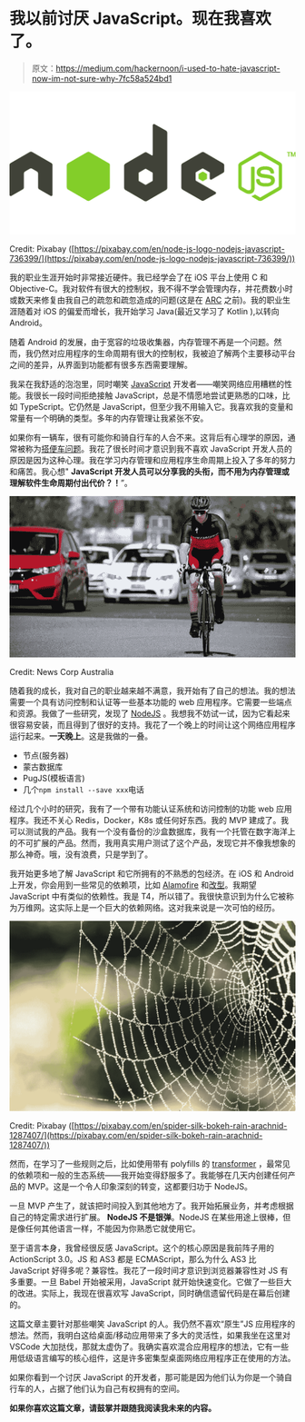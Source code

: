 # 我以前讨厌 JavaScript。现在我喜欢了。

> 原文：<https://medium.com/hackernoon/i-used-to-hate-javascript-now-im-not-sure-why-7fc58a524bd1>

![](img/fe20ee329c0fd5b3146d76effd33a473.png)

Credit: Pixabay ([https://pixabay.com/en/node-js-logo-nodejs-javascript-736399/](https://pixabay.com/en/node-js-logo-nodejs-javascript-736399/))

我的职业生涯开始时非常接近硬件。我已经学会了在 iOS 平台上使用 C 和 Objective-C。我对软件有很大的控制权，我不得不学会管理内存，并花费数小时或数天来修复由我自己的疏忽和疏忽造成的问题(这是在 [ARC](https://en.wikipedia.org/wiki/Automatic_Reference_Counting) 之前)。我的职业生涯随着对 iOS 的偏爱而增长，我开始学习 Java(最近又学习了 Kotlin ),以转向 Android。

随着 Android 的发展，由于宽容的垃圾收集器，内存管理不再是一个问题。然而，我仍然对应用程序的生命周期有很大的控制权，我被迫了解两个主要移动平台之间的差异，从界面到功能都有很多东西需要理解。

我呆在我舒适的泡泡里，同时嘲笑 [JavaScript](https://hackernoon.com/tagged/javascript) 开发者——嘲笑网络应用糟糕的性能。我很长一段时间拒绝接触 JavaScript，总是不情愿地尝试更熟悉的口味，比如 TypeScript。它仍然是 JavaScript，但至少我不用输入它。我喜欢我的变量和常量有一个明确的类型。多年的内存管理让我紧张不安。

如果你有一辆车，很有可能你和骑自行车的人合不来。这背后有心理学的原因，通常被称为[搭便车问题](https://en.wikipedia.org/wiki/Free-rider_problem)。我花了很长时间才意识到我不喜欢 JavaScript 开发人员的原因是因为这种心理。我在学习内存管理和应用程序生命周期上投入了多年的努力和痛苦。我心想" **JavaScript 开发人员可以分享我的头衔，而不用为内存管理或理解软件生命周期付出代价？！**”。

![](img/6be33509e50235b8a7e92ddfd5ea52d4.png)

Credit: News Corp Australia

随着我的成长，我对自己的职业越来越不满意，我开始有了自己的想法。我的想法需要一个具有访问控制和认证等一些基本功能的 web 应用程序。它需要一些端点和资源。我做了一些研究，发现了 [NodeJS](https://hackernoon.com/tagged/nodejs) 。我想我不妨试一试，因为它看起来很容易安装，而且得到了很好的支持。我花了一个晚上的时间让这个网络应用程序运行起来。**一天晚上**。这是我做的一叠。

*   节点(服务器)
*   蒙古数据库
*   PugJS(模板语言)
*   几个`npm install --save xxx`电话

经过几个小时的研究，我有了一个带有功能认证系统和访问控制的功能 web 应用程序。我还不关心 Redis，Docker，K8s 或任何好东西。我的 MVP 建成了。我可以测试我的产品。我有一个没有备份的沙盒数据库，我有一个托管在数字海洋上的不可扩展的产品。然而，我用真实用户测试了这个产品，发现它并不像我想象的那么神奇。哦，没有浪费，只是学到了。

我开始更多地了解 JavaScript 和它所拥有的不熟悉的包经济。在 iOS 和 Android 上开发，你会用到一些常见的依赖项，比如 [Alamofire](https://github.com/Alamofire) 和[改型](http://square.github.io/retrofit/)。我期望 JavaScript 中有类似的依赖性。我是 T4，所以错了。我很快意识到为什么它被称为万维网。这实际上是一个巨大的依赖网络。这对我来说是一次可怕的经历。

![](img/98ce12b162d511ff1e649680f5078482.png)

Credit: Pixabay ([https://pixabay.com/en/spider-silk-bokeh-rain-arachnid-1287407/](https://pixabay.com/en/spider-silk-bokeh-rain-arachnid-1287407/))

然而，在学习了一些规则之后，比如使用带有 polyfills 的 [transformer](https://babeljs.io/) ，最常见的依赖项和一般的生态系统——我开始变得舒服多了。我能够在几天内创建任何产品的 MVP。这是一个令人印象深刻的转变，这都要归功于 NodeJS。

一旦 MVP 产生了，就该把时间投入到其他地方了。我开始拓展业务，并考虑根据自己的特定需求进行扩展。 **NodeJS 不是银弹**。NodeJS 在某些用途上很棒，但是像任何其他语言一样，不能因为你熟悉它就使用它。

至于语言本身，我曾经很反感 JavaScript。这个的核心原因是我前阵子用的 ActionScript 3.0。JS 和 AS3 都是 ECMAScript，那么为什么 AS3 比 JavaScript 好得多呢？兼容性。我花了一段时间才意识到浏览器兼容性对 JS 有多重要。一旦 Babel 开始被采用，JavaScript 就开始快速变化。它做了一些巨大的改进。实际上，我现在很喜欢写 JavaScript，同时确信遗留代码是在幕后创建的。

这篇文章主要针对那些嘲笑 JavaScript 的人。我仍然不喜欢“原生”JS 应用程序的想法。然而，我明白这给桌面/移动应用带来了多大的灵活性，如果我坐在这里对 VSCode 大加挞伐，那就太虚伪了。我确实喜欢混合应用程序的想法，它有一些用低级语言编写的核心组件，这是许多密集型桌面网络应用程序正在使用的方法。

如果你看到一个讨厌 JavaScript 的开发者，那可能是因为他们认为你是一个骑自行车的人，占据了他们认为自己有权拥有的空间。

**如果你喜欢这篇文章，请鼓掌并跟随我阅读我未来的内容。**